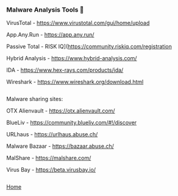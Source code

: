 ### Malware Analysis Tools 🦠

VirusTotal - https://www.virustotal.com/gui/home/upload

App.Any.Run - https://app.any.run/

Passive Total - RISK IQ](https://community.riskiq.com/registration

Hybrid Analysis - https://www.hybrid-analysis.com/

IDA - https://www.hex-rays.com/products/ida/

Wireshark - https://www.wireshark.org/download.html
```

```

Malware sharing sites: 

OTX Alienvault - https://otx.alienvault.com/

BlueLiv - https://community.blueliv.com/#!/discover

URLhaus - https://urlhaus.abuse.ch/

Malware Bazaar - https://bazaar.abuse.ch/

MalShare - https://malshare.com/

Virus Bay - https://beta.virusbay.io/

```

```
[Home](https://github.com/WilliamThomas-sec/Opensource-tools/)
